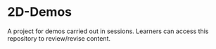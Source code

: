 # 2D-Demos
 A project for demos carried out in sessions. Learners can access this repository to review/revise content.
